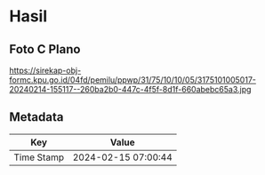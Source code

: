 # Hasil

## Foto C Plano

https://sirekap-obj-formc.kpu.go.id/04fd/pemilu/ppwp/31/75/10/10/05/3175101005017-20240214-155117--260ba2b0-447c-4f5f-8d1f-660abebc65a3.jpg


## Metadata

| Key        | Value               |
| ---------- | ------------------- |
| Time Stamp | 2024-02-15 07:00:44 |



